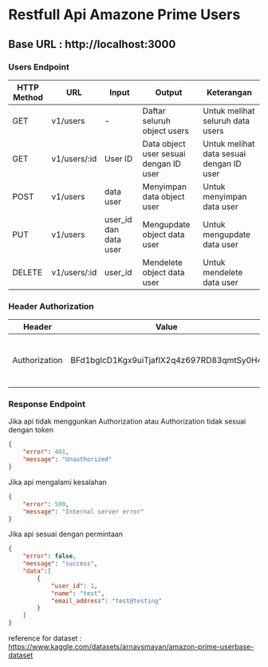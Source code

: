 # Restfull Api Amazone Prime Users

## Base URL : http://localhost:3000

### Users Endpoint
|HTTP Method|URL|Input|Output|Keterangan|
|-----------------|-----|------|---------|-
|GET|v1/users|-|Daftar seluruh object users|Untuk melihat seluruh data users|
|GET|v1/users/:id|User ID|Data object user sesuai dengan ID user|Untuk melihat data sesuai dengan ID user|
|POST|v1/users|data user|Menyimpan data object user|Untuk menyimpan data user|
|PUT|v1/users|user_id dan data user|Mengupdate object data user|Untuk mengupdate data user|
|DELETE|v1/users/:id|user_id|Mendelete object data user|Untuk mendelete data user|

### Header Authorization
|Header|Value|Keterangan|
|---------|------|------|
|Authorization|BFd1bgIcD1Kgx9uiTjaflX2q4z697RD83qmtSy0H4|Untuk value dapat dirubah bisa dilihat pada .env|

### Response Endpoint

Jika api tidak menggunkan Authorization atau Authorization tidak sesuai dengan token
```JSON
{
	"error": 401,
	"message": "Unauthorized"
}
```

Jika api mengalami kesalahan
```JSON
{
	"error": 500,
	"message": "Internal server error"
}
```
Jika api sesuai dengan permintaan
```JSON
{
	"error": false,
	"message": "success",
	"data":[
		{
		    "user_id": 1,
            "name": "test",
            "email_address": "test@testing"
		}
	]
}
```

reference for dataset : https://www.kaggle.com/datasets/arnavsmayan/amazon-prime-userbase-dataset


